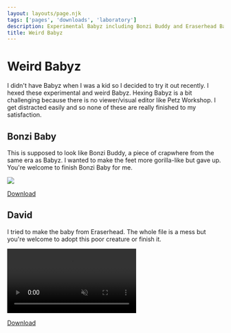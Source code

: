 ```yaml
---
layout: layouts/page.njk
tags: ['pages', 'downloads', 'laboratory']
description: Experimental Babyz including Bonzi Buddy and Eraserhead Baby
title: Weird Babyz
---
```

# Weird Babyz
I didn't have Babyz when I was a kid so I decided to try it out recently. I hexed these experimental and weird Babyz. Hexing Babyz is a bit challenging because there is no viewer/visual editor like Petz Workshop. I get distracted easily and so none of these are really finished to my satisfaction. 

## Bonzi Baby
This is supposed to look like Bonzi Buddy, a piece of crapwhere from the same era as Babyz. I wanted to make the feet more gorilla-like but gave up. You're welcome to finish Bonzi Baby for me. 

![](https://cdn.glitch.com/e8c48446-7221-44a1-aabd-d809cd1d1e34%2Fbabyz91.png?v=1626933338750)

[Download](https://cdn.glitch.com/e8c48446-7221-44a1-aabd-d809cd1d1e34%2FBonzi.baby?v=1626933324781)

## David
I tried to make the baby from Eraserhead. The whole file is a mess but you're welcome to adopt this poor creature or finish it. 

<video autoplay loop muted playsinline><source src='https://cdn.glitch.com/e8c48446-7221-44a1-aabd-d809cd1d1e34%2FCleanShot%202021-07-18%20at%2021.28.07.mp4?v=1626933437508' type='video/mp4'></video>


[Download](https://cdn.glitch.com/e8c48446-7221-44a1-aabd-d809cd1d1e34%2FDavid3.baby?v=1626936052128)
